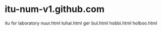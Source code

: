 # itu-num-v1.github.com
itu for laboratory
nuur.html
tuhai.html
ger bul.html
hobbi.html
holboo.html
